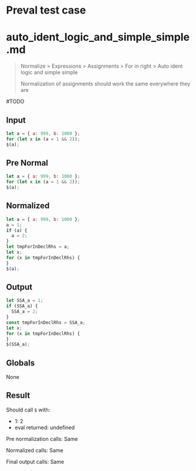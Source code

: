 # Preval test case

# auto_ident_logic_and_simple_simple.md

> Normalize > Expressions > Assignments > For in right > Auto ident logic and simple simple
>
> Normalization of assignments should work the same everywhere they are

#TODO

## Input

`````js filename=intro
let a = { a: 999, b: 1000 };
for (let x in (a = 1 && 2));
$(a);
`````

## Pre Normal

`````js filename=intro
let a = { a: 999, b: 1000 };
for (let x in (a = 1 && 2));
$(a);
`````

## Normalized

`````js filename=intro
let a = { a: 999, b: 1000 };
a = 1;
if (a) {
  a = 2;
}
let tmpForInDeclRhs = a;
let x;
for (x in tmpForInDeclRhs) {
}
$(a);
`````

## Output

`````js filename=intro
let SSA_a = 1;
if (SSA_a) {
  SSA_a = 2;
}
const tmpForInDeclRhs = SSA_a;
let x;
for (x in tmpForInDeclRhs) {
}
$(SSA_a);
`````

## Globals

None

## Result

Should call `$` with:
 - 1: 2
 - eval returned: undefined

Pre normalization calls: Same

Normalized calls: Same

Final output calls: Same

